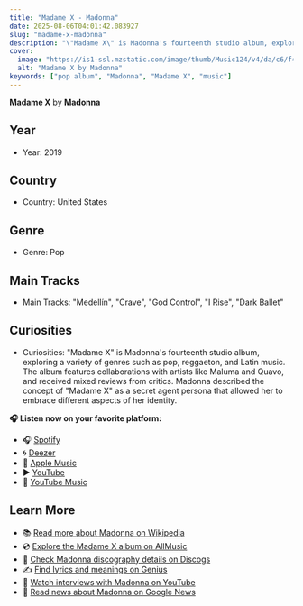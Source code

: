 ```yaml
---
title: "Madame X - Madonna"
date: 2025-08-06T04:01:42.083927
slug: "madame-x-madonna"
description: "\"Madame X\" is Madonna's fourteenth studio album, exploring a variety of genres such as pop, reggaeton, and Latin music."
cover:
  image: "https://is1-ssl.mzstatic.com/image/thumb/Music124/v4/da/c6/f4/dac6f434-3b0e-71f9-0be7-318edd1699aa/00602577826078.rgb.jpg/500x500bb.jpg"
  alt: "Madame X by Madonna"
keywords: ["pop album", "Madonna", "Madame X", "music"]
---
```


**Madame X** by **Madonna**

## Year
- Year: 2019
## Country
- Country: United States
## Genre
- Genre: Pop
## Main Tracks
- Main Tracks: "Medellín", "Crave", "God Control", "I Rise", "Dark Ballet"
## Curiosities
- Curiosities: "Madame X" is Madonna's fourteenth studio album, exploring a variety of genres such as pop, reggaeton, and Latin music. The album features collaborations with artists like Maluma and Quavo, and received mixed reviews from critics. Madonna described the concept of "Madame X" as a secret agent persona that allowed her to embrace different aspects of her identity.



**🎧 Listen now on your favorite platform:**

- 🎧 [Spotify](https://open.spotify.com/search/Madame%20X%20Madonna)
- 🌀 [Deezer](https://www.deezer.com/search/Madame%20X%20Madonna)
- 🍎 [Apple Music](https://music.apple.com/search?term=Madame%20X%20Madonna)
- ▶️ [YouTube](https://www.youtube.com/results?search_query=Madame%20X%20Madonna)
- 🎵 [YouTube Music](https://music.youtube.com/search?q=Madame%20X%20Madonna)

## Learn More

- 📚 [Read more about Madonna on Wikipedia](https://en.wikipedia.org/wiki/Madonna)
- 💿 [Explore the Madame X album on AllMusic](https://www.allmusic.com/search/albums/Madame+X)
- 📀 [Check Madonna discography details on Discogs](https://www.discogs.com/search/?q=Madame+X+Madonna&type=all)
- ✍️ [Find lyrics and meanings on Genius](https://genius.com/search?q=Madame+X%20Madonna)
- 🎤 [Watch interviews with Madonna on YouTube](https://www.youtube.com/results?search_query=Madonna+interview)
- 📰 [Read news about Madonna on Google News](https://news.google.com/search?q=Madonna)